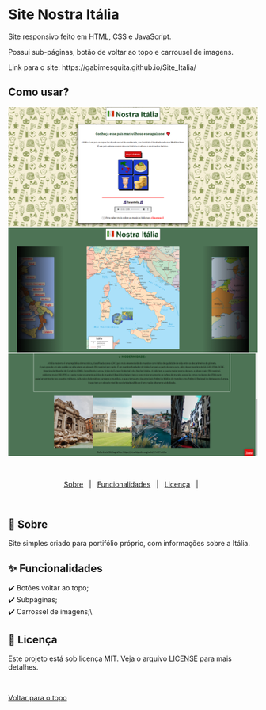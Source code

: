 # Site Nostra Itália
 
<p>Site responsivo feito em HTML, CSS e JavaScript.</p>

<p>Possui sub-páginas, botão de voltar ao topo e carrousel de imagens.</p>

<p>Link para o site: https://gabimesquita.github.io/Site_Italia/</p>


## Como usar? ##
 
  <img src="img/siteitalia.png">

  <img src="img/siteitalia2.png">

  <img src="img/siteitalia3.png">

  &#xa0;

</div>

<p align="center">
  <a href="#dart-sobre">Sobre</a> &#xa0; | &#xa0; 
  <a href="#sparkles-funcionalidades">Funcionalidades</a> &#xa0; | &#xa0;  
  <a href="#memo-licença">Licença</a> &#xa0; | &#xa0;
</p>

<br>

## :dart: Sobre ##

Site simples criado para portifólio próprio, com informações sobre a Itália.

## :sparkles: Funcionalidades ##

:heavy_check_mark: Botões voltar ao topo;\
:heavy_check_mark: Subpáginas;\
:heavy_check_mark: Carrossel de imagens;\


## :memo: Licença ##

Este projeto está sob licença MIT. Veja o arquivo [LICENSE](license.md) para mais detalhes.



&#xa0;

<a href="#top">Voltar para o topo</a>
